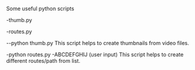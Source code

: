 Some useful python scripts

-thumb.py

-routes.py

--python thumb.py
This script helps to create thumbnails from video files.



-python routes.py
-ABCDEFGHIJ (user input)
This script helps to create different routes/path from list.